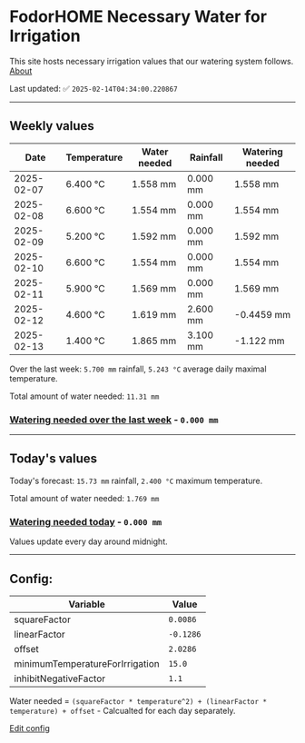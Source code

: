 # FodorHOME Necessary Water for Irrigation

This site hosts necessary irrigation values that our watering system follows. [About](https://github.com/redyau/irrigation)

Last updated: ✅ `2025-02-14T04:34:00.220867`

---

## Weekly values

| Date | Temperature | Water needed | Rainfall | Watering needed |
|-----|-----|-----|-----|-----|
| 2025-02-07 | 6.400 °C | 1.558 mm | 0.000 mm | 1.558 mm |
| 2025-02-08 | 6.600 °C | 1.554 mm | 0.000 mm | 1.554 mm |
| 2025-02-09 | 5.200 °C | 1.592 mm | 0.000 mm | 1.592 mm |
| 2025-02-10 | 6.600 °C | 1.554 mm | 0.000 mm | 1.554 mm |
| 2025-02-11 | 5.900 °C | 1.569 mm | 0.000 mm | 1.569 mm |
| 2025-02-12 | 4.600 °C | 1.619 mm | 2.600 mm | -0.4459 mm |
| 2025-02-13 | 1.400 °C | 1.865 mm | 3.100 mm | -1.122 mm |


Over the last week: `5.700 mm` rainfall, `5.243 °C` average daily maximal temperature.

Total amount of water needed: `11.31 mm`

### [Watering needed over the last week](lastweek.txt) - `0.000 mm`

---

## Today's values

Today's forecast: `15.73 mm` rainfall, `2.400 °C` maximum temperature.

Total amount of water needed: `1.769 mm`

### [Watering needed today](today.txt) - `0.000 mm`

Values update every day around midnight.

---

## Config:

| Variable | Value |
|-----|-----|
| squareFactor | `0.0086` |
| linearFactor | `-0.1286` |
| offset | `2.0286` |
| minimumTemperatureForIrrigation | `15.0` |
| inhibitNegativeFactor | `1.1` |

Water needed = `(squareFactor * temperature^2) + (linearFactor * temperature) + offset` - Calcualted for each day separately.

[Edit config](https://github.com/RedyAu/irrigation/edit/main/config.json)
